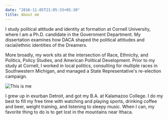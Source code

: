 ```yaml
---
date: "2016-11-05T21:05:33+05:30"
title: About me
---
```


I study political attitude and identity at formation at Cornell University, where I am a Ph.D. candidate in the Government Department.  My dissertation examines how DACA shaped the political attitudes and racial/ethnic identities of the Dreamers.

More broadly, my work sits at the intersection of Race, Ethnicity, and Politics, Policy Studies, and American Political Development.  Prior to my study at Cornell, I worked in local politics, consulting for multiple races in Southwestern Michigan, and managed a State Representative's re-election campaign.

![This is me][1]

I grew up in exurban Detroit, and got my B.A. at Kalamazoo College.  I do my best to fill my free time with watching and playing sports, drinking coffee and beer, weight training, and listening to sleepy music.  When I can, my favorite thing to do is to get lost in the mountains near Ithaca.

[1]: /img/hs.jpg

